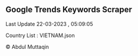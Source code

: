 

## Google Trends Keywords Scraper 
 
Last Update 22-03-2023 , 05:09:05

Country List :
VIETNAM.json



© Abdul Muttaqin 
